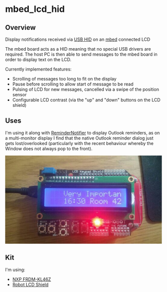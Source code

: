 # mbed_lcd_hid

## Overview

Display notifications received via [USB HID](https://en.wikipedia.org/wiki/USB_human_interface_device_class) on an [mbed](http://mbed.org) connected LCD

The mbed board acts as a HID meaning that no special USB drivers are required.  The host PC is then able to send messages to the mbed board in order to display text on the LCD.

Currently implemented features:
* Scrolling of messages too long to fit on the display
* Pause before scrolling to allow start of message to be read
* Pulsing of LCD for new messages, cancelled via a swipe of the position sensor
* Configurable LCD contrast (via the "up" and "down" buttons on the LCD shield)

## Uses

I'm using it along with [ReminderNotifier](https://github.com/bright-tools/ReminderNotifier) to display Outlook reminders, as on a multi-monitor display I find that the native Outlook reminder dialog just gets lost/overlooked (particularly with the recent behaviour whereby the Window does not always pop to the front).

![Photo of mbed_lcd_hid in action](pics/example.jpeg)

## Kit

I'm using:
* [NXP FRDM-KL46Z](https://developer.mbed.org/platforms/FRDM-KL46Z/)
* [Robot LCD Shield](https://www.dfrobot.com/product-51.html)
